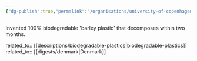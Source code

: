 ```yaml
---
{"dg-publish":true,"permalink":"/organisations/university-of-copenhagen/","title":"University of Copenhagen"}
---
```



Invented 100% biodegradable 'barley plastic' that decomposes within two months.

related_to:: [[descriptions/biodegradable-plastics\|biodegradable-plastics]]
related_to:: [[digests/denmark\|Denmark]]
